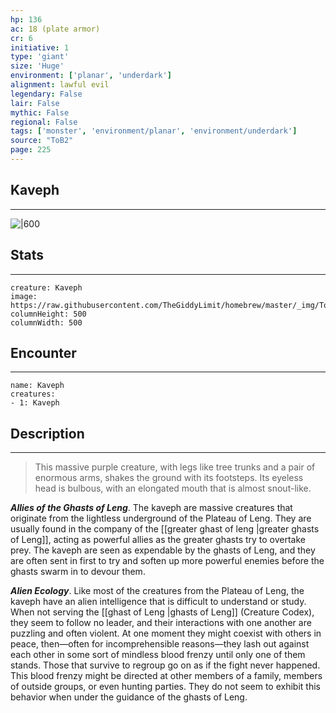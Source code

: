 ```yaml
---
hp: 136
ac: 18 (plate armor)
cr: 6
initiative: 1
type: 'giant'    
size: 'Huge'
environment: ['planar', 'underdark']
alignment: lawful evil
legendary: False
lair: False
mythic: False
regional: False
tags: ['monster', 'environment/planar', 'environment/underdark']
source: "ToB2"
page: 225
---
```


## Kaveph
---

![|600](https://raw.githubusercontent.com/TheGiddyLimit/homebrew/master/_img/ToB2/creature/Kaveph.webp)

## Stats
---

```statblock
creature: Kaveph
image: https://raw.githubusercontent.com/TheGiddyLimit/homebrew/master/_img/ToB2/creature/token/Kaveph%20%28Token%29.png
columnHeight: 500
columnWidth: 500
```

## Encounter
---

```encounter-table
name: Kaveph
creatures:
- 1: Kaveph
```

## Description
---
>This massive purple creature, with legs like tree trunks and a pair of enormous arms, shakes the ground with its footsteps. Its eyeless head is bulbous, with an elongated mouth that is almost snout-like.

**_Allies of the Ghasts of Leng_**. The kaveph are massive creatures that originate from the lightless underground of the Plateau of Leng. They are usually found in the company of the [[greater ghast of leng \|greater ghasts of Leng]], acting as powerful allies as the greater ghasts try to overtake prey. The kaveph are seen as expendable by the ghasts of Leng, and they are often sent in first to try and soften up more powerful enemies before the ghasts swarm in to devour them.

**_Alien Ecology_**. Like most of the creatures from the Plateau of Leng, the kaveph have an alien intelligence that is difficult to understand or study. When not serving the [[ghast of Leng \|ghasts of Leng]] (Creature Codex), they seem to follow no leader, and their interactions with one another are puzzling and often violent. At one moment they might coexist with others in peace, then—often for incomprehensible reasons—they lash out against each other in some sort of mindless blood frenzy until only one of them stands. Those that survive to regroup go on as if the fight never happened. This blood frenzy might be directed at other members of a family, members of outside groups, or even hunting parties. They do not seem to exhibit this behavior when under the guidance of the ghasts of Leng.






